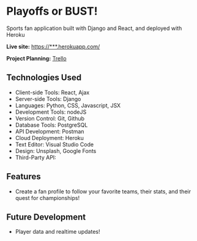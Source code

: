 # Playoffs or BUST!

Sports fan application built with Django and React, and deployed with Heroku

**Live site:** <https://***.herokuapp.com/>

**Project Planning:** [Trello](https://trello.com/b/JoUq5vvA/playoffs-or-bust)

## Technologies Used

  * Client-side Tools: React, Ajax
  * Server-side Tools: Django
  * Languages: Python, CSS, Javascript, JSX
  * Development Tools: nodeJS    
  * Version Control: Git, Github
  * Database Tools: PostgreSQL
  * API Development: Postman
  * Cloud Deployment: Heroku
  * Text Editor: Visual Studio Code
  * Design: Unsplash, Google Fonts
  * Third-Party API: 

## Features

  * Create a fan profile to follow your favorite teams, their stats, and their quest for championships!

## Future Development

  * Player data and realtime updates!